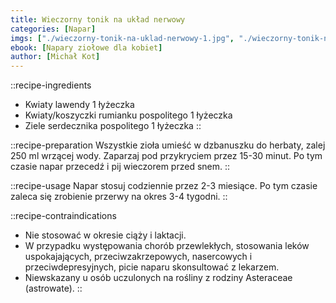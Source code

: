 ```yaml
---
title: Wieczorny tonik na układ nerwowy
categories: [Napar]
imgs: ["./wieczorny-tonik-na-uklad-nerwowy-1.jpg", "./wieczorny-tonik-na-uklad-nerwowy-2.jpg"]
ebook: [Napary ziołowe dla kobiet]
author: [Michał Kot]
---
```


::recipe-ingredients
- Kwiaty lawendy 1 łyżeczka
- Kwiaty/koszyczki rumianku pospolitego 1 łyżeczka
- Ziele serdecznika pospolitego 1 łyżeczka
::

::recipe-preparation
Wszystkie zioła umieść w dzbanuszku do herbaty, zalej 250 ml wrzącej wody. Zaparzaj pod przykryciem przez 15-30 minut. Po tym czasie napar przecedź i pij wieczorem przed snem.
::

::recipe-usage
Napar stosuj codziennie przez 2-3 miesiące. Po tym czasie zaleca się zrobienie przerwy na okres 3-4 tygodni.
::

::recipe-contraindications
- Nie stosować w okresie ciąży i laktacji.
- W przypadku występowania chorób przewlekłych, stosowania leków uspokajających, przeciwzakrzepowych, nasercowych i przeciwdepresyjnych, picie naparu skonsultować z lekarzem.
- Niewskazany u osób uczulonych na rośliny z rodziny Asteraceae (astrowate).
::